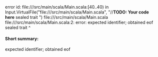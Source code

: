 error id: file://<WORKSPACE>/src/main/scala/Main.scala:[40..40) in Input.VirtualFile("file://<WORKSPACE>/src/main/scala/Main.scala", "//**TODO: Your code here**
sealed trait ")
file://<WORKSPACE>/src/main/scala/Main.scala
file://<WORKSPACE>/src/main/scala/Main.scala:2: error: expected identifier; obtained eof
sealed trait 
             ^
#### Short summary: 

expected identifier; obtained eof